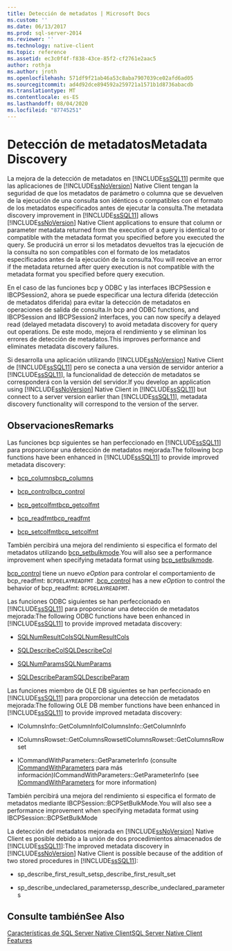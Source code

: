 ```yaml
---
title: Detección de metadatos | Microsoft Docs
ms.custom: ''
ms.date: 06/13/2017
ms.prod: sql-server-2014
ms.reviewer: ''
ms.technology: native-client
ms.topic: reference
ms.assetid: ec3c0f4f-f838-43ce-85f2-cf2761e2aac5
author: rothja
ms.author: jroth
ms.openlocfilehash: 571df9f21ab46a53c8aba7907039ce02afd6ad05
ms.sourcegitcommit: ad4d92dce894592a259721a1571b1d8736abacdb
ms.translationtype: MT
ms.contentlocale: es-ES
ms.lasthandoff: 08/04/2020
ms.locfileid: "87745251"
---
```

# <a name="metadata-discovery"></a><span data-ttu-id="06ef1-102">Detección de metadatos</span><span class="sxs-lookup"><span data-stu-id="06ef1-102">Metadata Discovery</span></span>
  <span data-ttu-id="06ef1-103">La mejora de la detección de metadatos en [!INCLUDE[ssSQL11](../../../includes/sssql11-md.md)] permite que las aplicaciones de [!INCLUDE[ssNoVersion](../../../includes/ssnoversion-md.md)] Native Client tengan la seguridad de que los metadatos de parámetro o columna que se devuelven de la ejecución de una consulta son idénticos o compatibles con el formato de los metadatos especificados antes de ejecutar la consulta.</span><span class="sxs-lookup"><span data-stu-id="06ef1-103">The metadata discovery improvement in [!INCLUDE[ssSQL11](../../../includes/sssql11-md.md)] allows [!INCLUDE[ssNoVersion](../../../includes/ssnoversion-md.md)] Native Client applications to ensure that column or parameter metadata returned from the execution of a query is identical to or compatible with the metadata format you specified before you executed the query.</span></span> <span data-ttu-id="06ef1-104">Se producirá un error si los metadatos devueltos tras la ejecución de la consulta no son compatibles con el formato de los metadatos especificados antes de la ejecución de la consulta.</span><span class="sxs-lookup"><span data-stu-id="06ef1-104">You will receive an error if the metadata returned after query execution is not compatible with the metadata format you specified before query execution.</span></span>  
  
 <span data-ttu-id="06ef1-105">En el caso de las funciones bcp y ODBC y las interfaces IBCPSession e IBCPSession2, ahora se puede especificar una lectura diferida (detección de metadatos diferida) para evitar la detección de metadatos en operaciones de salida de consulta.</span><span class="sxs-lookup"><span data-stu-id="06ef1-105">In bcp and ODBC functions, and IBCPSession and IBCPSession2 interfaces, you can now specify a delayed read (delayed metadata discovery) to avoid metadata discovery for query out operations.</span></span> <span data-ttu-id="06ef1-106">De este modo, mejora el rendimiento y se eliminan los errores de detección de metadatos.</span><span class="sxs-lookup"><span data-stu-id="06ef1-106">This improves performance and eliminates metadata discovery failures.</span></span>  
  
 <span data-ttu-id="06ef1-107">Si desarrolla una aplicación utilizando [!INCLUDE[ssNoVersion](../../../includes/ssnoversion-md.md)] Native Client de [!INCLUDE[ssSQL11](../../../includes/sssql11-md.md)] pero se conecta a una versión de servidor anterior a [!INCLUDE[ssSQL11](../../../includes/sssql11-md.md)], la funcionalidad de detección de metadatos se corresponderá con la versión del servidor.</span><span class="sxs-lookup"><span data-stu-id="06ef1-107">If you develop an application using [!INCLUDE[ssNoVersion](../../../includes/ssnoversion-md.md)] Native Client in [!INCLUDE[ssSQL11](../../../includes/sssql11-md.md)] but connect to a server version earlier than [!INCLUDE[ssSQL11](../../../includes/sssql11-md.md)], metadata discovery functionality will correspond to the version of the server.</span></span>  
  
## <a name="remarks"></a><span data-ttu-id="06ef1-108">Observaciones</span><span class="sxs-lookup"><span data-stu-id="06ef1-108">Remarks</span></span>  
 <span data-ttu-id="06ef1-109">Las funciones bcp siguientes se han perfeccionado en [!INCLUDE[ssSQL11](../../../includes/sssql11-md.md)] para proporcionar una detección de metadatos mejorada:</span><span class="sxs-lookup"><span data-stu-id="06ef1-109">The following bcp functions have been enhanced in [!INCLUDE[ssSQL11](../../../includes/sssql11-md.md)] to provide improved metadata discovery:</span></span>  
  
-   [<span data-ttu-id="06ef1-110">bcp_columns</span><span class="sxs-lookup"><span data-stu-id="06ef1-110">bcp_columns</span></span>](../../native-client-odbc-extensions-bulk-copy-functions/bcp-columns.md)  
  
-   [<span data-ttu-id="06ef1-111">bcp_control</span><span class="sxs-lookup"><span data-stu-id="06ef1-111">bcp_control</span></span>](../../native-client-odbc-extensions-bulk-copy-functions/bcp-control.md)  
  
-   [<span data-ttu-id="06ef1-112">bcp_getcolfmt</span><span class="sxs-lookup"><span data-stu-id="06ef1-112">bcp_getcolfmt</span></span>](../../native-client-odbc-extensions-bulk-copy-functions/bcp-getcolfmt.md)  
  
-   [<span data-ttu-id="06ef1-113">bcp_readfmt</span><span class="sxs-lookup"><span data-stu-id="06ef1-113">bcp_readfmt</span></span>](../../native-client-odbc-extensions-bulk-copy-functions/bcp-readfmt.md)  
  
-   [<span data-ttu-id="06ef1-114">bcp_setcolfmt</span><span class="sxs-lookup"><span data-stu-id="06ef1-114">bcp_setcolfmt</span></span>](../../native-client-odbc-extensions-bulk-copy-functions/bcp-setcolfmt.md)  
  
 <span data-ttu-id="06ef1-115">También percibirá una mejora del rendimiento si especifica el formato del metadatos utilizando [bcp_setbulkmode](../../native-client-odbc-extensions-bulk-copy-functions/bcp-setbulkmode.md).</span><span class="sxs-lookup"><span data-stu-id="06ef1-115">You will also see a performance improvement when specifying metadata format using [bcp_setbulkmode](../../native-client-odbc-extensions-bulk-copy-functions/bcp-setbulkmode.md).</span></span>  
  
 <span data-ttu-id="06ef1-116">[bcp_control](../../native-client-odbc-extensions-bulk-copy-functions/bcp-control.md) tiene un nuevo *eOption* para controlar el comportamiento de bcp_readfmt: `BCPDELAYREADFMT` .</span><span class="sxs-lookup"><span data-stu-id="06ef1-116">[bcp_control](../../native-client-odbc-extensions-bulk-copy-functions/bcp-control.md) has a new *eOption* to control the behavior of bcp_readfmt: `BCPDELAYREADFMT`.</span></span>  
  
 <span data-ttu-id="06ef1-117">Las funciones ODBC siguientes se han perfeccionado en [!INCLUDE[ssSQL11](../../../includes/sssql11-md.md)] para proporcionar una detección de metadatos mejorada:</span><span class="sxs-lookup"><span data-stu-id="06ef1-117">The following ODBC functions have been enhanced in [!INCLUDE[ssSQL11](../../../includes/sssql11-md.md)] to provide improved metadata discovery:</span></span>  
  
-   [<span data-ttu-id="06ef1-118">SQLNumResultCols</span><span class="sxs-lookup"><span data-stu-id="06ef1-118">SQLNumResultCols</span></span>](../../native-client-odbc-api/sqlnumresultcols.md)  
  
-   [<span data-ttu-id="06ef1-119">SQLDescribeCol</span><span class="sxs-lookup"><span data-stu-id="06ef1-119">SQLDescribeCol</span></span>](../../native-client-odbc-api/sqldescribecol.md)  
  
-   [<span data-ttu-id="06ef1-120">SQLNumParams</span><span class="sxs-lookup"><span data-stu-id="06ef1-120">SQLNumParams</span></span>](../../native-client-odbc-api/sqlnumparams.md)  
  
-   [<span data-ttu-id="06ef1-121">SQLDescribeParam</span><span class="sxs-lookup"><span data-stu-id="06ef1-121">SQLDescribeParam</span></span>](../../native-client-odbc-api/sqldescribeparam.md)  
  
 <span data-ttu-id="06ef1-122">Las funciones miembro de OLE DB siguientes se han perfeccionado en [!INCLUDE[ssSQL11](../../../includes/sssql11-md.md)] para proporcionar una detección de metadatos mejorada:</span><span class="sxs-lookup"><span data-stu-id="06ef1-122">The following OLE DB member functions have been enhanced in [!INCLUDE[ssSQL11](../../../includes/sssql11-md.md)] to provide improved metadata discovery:</span></span>  
  
-   <span data-ttu-id="06ef1-123">IColumnsInfo::GetColumnInfo</span><span class="sxs-lookup"><span data-stu-id="06ef1-123">IColumnsInfo::GetColumnInfo</span></span>  
  
-   <span data-ttu-id="06ef1-124">IColumnsRowset::GetColumnsRowset</span><span class="sxs-lookup"><span data-stu-id="06ef1-124">IColumnsRowset::GetColumnsRowset</span></span>  
  
-   <span data-ttu-id="06ef1-125">ICommandWithParameters::GetParameterInfo (consulte [ICommandWithParameters](../../native-client-ole-db-interfaces/icommandwithparameters.md) para más información)</span><span class="sxs-lookup"><span data-stu-id="06ef1-125">ICommandWithParameters::GetParameterInfo (see [ICommandWithParameters](../../native-client-ole-db-interfaces/icommandwithparameters.md) for more information)</span></span>  
  
 <span data-ttu-id="06ef1-126">También percibirá una mejora del rendimiento si especifica el formato de metadatos mediante IBCPSession::BCPSetBulkMode.</span><span class="sxs-lookup"><span data-stu-id="06ef1-126">You will also see a performance improvement when specifying metadata format using IBCPSession::BCPSetBulkMode</span></span>  
  
 <span data-ttu-id="06ef1-127">La detección del metadatos mejorada en [!INCLUDE[ssNoVersion](../../../includes/ssnoversion-md.md)] Native Client es posible debido a la unión de dos procedimientos almacenados de [!INCLUDE[ssSQL11](../../../includes/sssql11-md.md)]:</span><span class="sxs-lookup"><span data-stu-id="06ef1-127">The improved metadata discovery in [!INCLUDE[ssNoVersion](../../../includes/ssnoversion-md.md)] Native Client is possible because of the addition of two stored procedures in [!INCLUDE[ssSQL11](../../../includes/sssql11-md.md)]:</span></span>  
  
-   <span data-ttu-id="06ef1-128">sp_describe_first_result_set</span><span class="sxs-lookup"><span data-stu-id="06ef1-128">sp_describe_first_result_set</span></span>  
  
-   <span data-ttu-id="06ef1-129">sp_describe_undeclared_parameters</span><span class="sxs-lookup"><span data-stu-id="06ef1-129">sp_describe_undeclared_parameters</span></span>  
  
## <a name="see-also"></a><span data-ttu-id="06ef1-130">Consulte también</span><span class="sxs-lookup"><span data-stu-id="06ef1-130">See Also</span></span>  
 [<span data-ttu-id="06ef1-131">Características de SQL Server Native Client</span><span class="sxs-lookup"><span data-stu-id="06ef1-131">SQL Server Native Client Features</span></span>](sql-server-native-client-features.md)  
  
  
